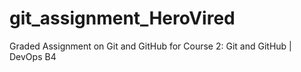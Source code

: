 # git_assignment_HeroVired
Graded Assignment on Git and GitHub for Course 2: Git and GitHub | DevOps B4
